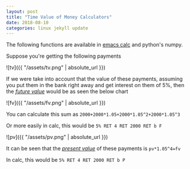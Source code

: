 ```yaml
---
layout: post
title: "Time Value of Money Calculators"
date: 2018-08-10
categories: linux jekyll update
---
```


The following functions are available in [emacs calc](https://www.gnu.org/software/emacs/manual/html_node/calc/Financial-Functions.html) and python's numpy.

Suppose you're getting the following payments

![tv]({{ "/assets/tv.png" | absolute_url }})

If we were take into account that the value of these payments, assuming you put them in the bank right away and get interest on them of 5%, then the [*future value*](https://www.gnu.org/software/emacs/manual/html_node/calc/Financial-Functions.html) would be as seen the below chart

![fv]({{ "/assets/fv.png" | absolute_url }})

You can calculate this sum as `2000+2000*1.05+2000*1.05^2+2000*1.05^3`

Or more easily in calc, this would be `5% RET 4 RET 2000 RET b F` 

![pv]({{ "/assets/pv.png" | absolute_url }})

It can be seen that the [*present value*](https://www.gnu.org/software/emacs/manual/html_node/calc/Financial-Functions.html) of these payments is `pv*1.05^4=fv`

In calc, this would be `5% RET 4 RET 2000 RET b P` 

